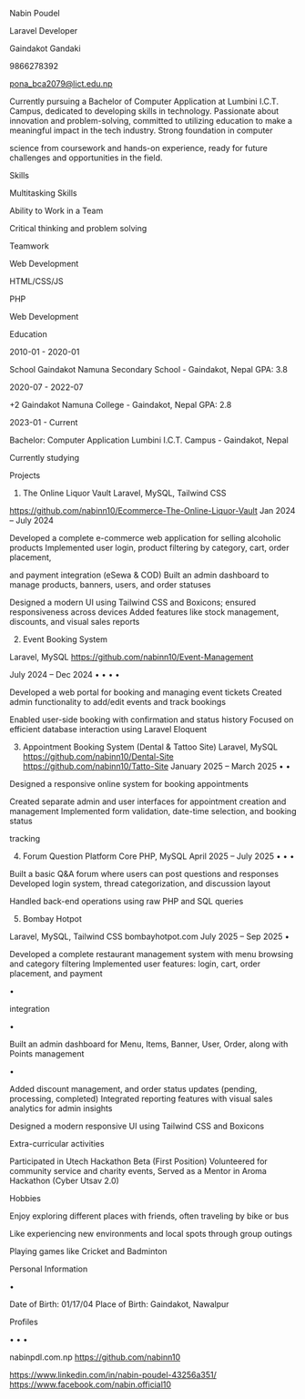 Nabin Poudel

Laravel Developer

Gaindakot Gandaki

9866278392

pona_bca2079@lict.edu.np

Currently pursuing a Bachelor of Computer Application at Lumbini I.C.T. Campus, dedicated to developing skills in technology. Passionate about innovation and problem-solving, committed to utilizing education to make a meaningful impact in the tech industry. Strong foundation in computer

science from coursework and hands-on experience, ready for future challenges and opportunities in the field.

Skills



Multitasking Skills



Ability to Work in a Team



Critical thinking and problem solving



Teamwork



Web Development



HTML/CSS/JS



PHP



Web Development

Education

2010-01 - 2020-01

School Gaindakot Namuna Secondary School - Gaindakot, Nepal GPA: 3.8

2020-07 - 2022-07

+2 Gaindakot Namuna College - Gaindakot, Nepal GPA: 2.8

2023-01 - Current

Bachelor: Computer Application Lumbini I.C.T. Campus - Gaindakot, Nepal

Currently studying

Projects

1. The Online Liquor Vault Laravel, MySQL, Tailwind CSS

https://github.com/nabinn10/Ecommerce-The-Online-Liquor-Vault Jan 2024 – July 2024

Developed a complete e-commerce web application for selling alcoholic products Implemented user login, product filtering by category, cart, order placement,

and payment integration (eSewa & COD) Built an admin dashboard to manage products, banners, users, and order statuses

Designed a modern UI using Tailwind CSS and Boxicons; ensured responsiveness across devices Added features like stock management, discounts, and visual sales reports

2. Event Booking System

Laravel, MySQL https://github.com/nabinn10/Event-Management

July 2024 – Dec 2024 • • • •

Developed a web portal for booking and managing event tickets Created admin functionality to add/edit events and track bookings

Enabled user-side booking with confirmation and status history Focused on efficient database interaction using Laravel Eloquent

3. Appointment Booking System (Dental & Tattoo Site) Laravel, MySQL https://github.com/nabinn10/Dental-Site https://github.com/nabinn10/Tatto-Site January 2025 – March 2025 • •

Designed a responsive online system for booking appointments

Created separate admin and user interfaces for appointment creation and management Implemented form validation, date-time selection, and booking status



tracking

4. Forum Question Platform Core PHP, MySQL April 2025 – July 2025 • • •

Built a basic Q&A forum where users can post questions and responses Developed login system, thread categorization, and discussion layout

Handled back-end operations using raw PHP and SQL queries

5. Bombay Hotpot

Laravel, MySQL, Tailwind CSS bombayhotpot.com July 2025 – Sep 2025 •

Developed a complete restaurant management system with menu browsing and category filtering Implemented user features: login, cart, order placement, and payment

•

integration

•

Built an admin dashboard for Menu, Items, Banner, User, Order, along with Points management



•

Added discount management, and order status updates (pending, processing, completed) Integrated reporting features with visual sales analytics for admin insights

Designed a modern responsive UI using Tailwind CSS and Boxicons

Extra-curricular activities





Participated in Utech Hackathon Beta (First Position) Volunteered for community service and charity events, Served as a Mentor in Aroma Hackathon (Cyber Utsav 2.0)

Hobbies

Enjoy exploring different places with friends, often traveling by bike or bus

Like experiencing new environments and local spots through group outings

Playing games like Cricket and Badminton

Personal Information

•

Date of Birth: 01/17/04 Place of Birth: Gaindakot, Nawalpur

Profiles

• • •

nabinpdl.com.np https://github.com/nabinn10

https://www.linkedin.com/in/nabin-poudel-43256a351/ https://www.facebook.com/nabin.official10